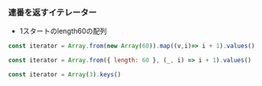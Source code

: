 ### 連番を返すイテレーター
- 1スタートのlength60の配列
```javascript
const iterator = Array.from(new Array(60)).map((v,i)=> i + 1).values()
```
```javascript
const iterator = Array.from({ length: 60 }, (_, i) => i + 1).values()
```
```javascript
const iterator = Array(3).keys()
```
